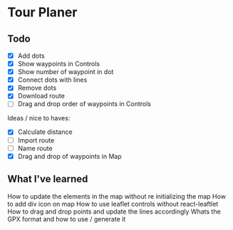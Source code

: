 # Tour Planer


## Todo
- [x] Add dots
- [x] Show waypoints in Controls
- [x] Show number of waypoint in dot
- [x] Connect dots with lines
- [x] Remove dots
- [x] Download route
- [ ] Drag and drop order of waypoints in Controls

Ideas / nice to haves:
- [x] Calculate distance
- [ ] Import route
- [ ] Name route
- [x] Drag and drop of waypoints in Map
## What I've learned
How to update the elements in the map without re initializing the map
How to add div icon on map
How to use leaflet controls without react-leaftlet
How to drag and drop points and update the lines accordingly
Whats the GPX format and how to use / generate it